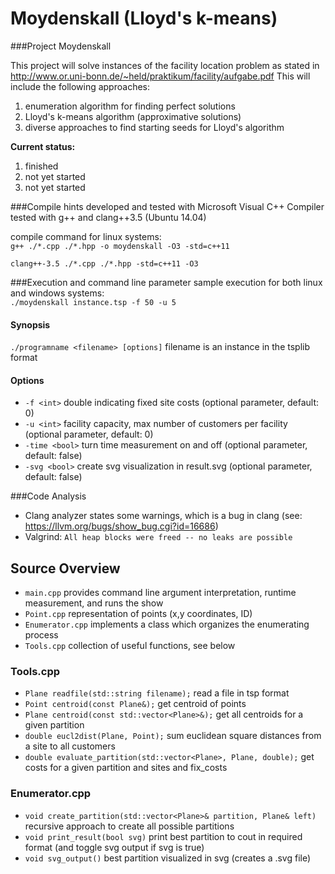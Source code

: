 # Moydenskall (Lloyd's k-means)

###Project Moydenskall

This project will solve instances of the facility location problem as stated in http://www.or.uni-bonn.de/~held/praktikum/facility/aufgabe.pdf
This will include the following approaches:  
1. enumeration algorithm for finding perfect solutions  
2. Lloyd's k-means algorithm (approximative solutions)  
3. diverse approaches to find starting seeds for Lloyd's algorithm

**Current status:**  
1. finished  
2. not yet started  
3. not yet started



###Compile hints
developed and tested with Microsoft Visual C++ Compiler  
tested with g++ and clang++3.5 (Ubuntu 14.04)

compile command for linux systems:  
`g++ ./*.cpp ./*.hpp -o moydenskall -O3 -std=c++11`

`clang++-3.5 ./*.cpp ./*.hpp -std=c++11 -O3`




###Execution and command line parameter
sample execution for both linux and windows systems:  
`./moydenskall instance.tsp -f 50 -u 5`

#### Synopsis
`./programname <filename> [options]`
filename is an instance in the tsplib format
#### Options
* `-f <int>` double indicating fixed site costs (optional parameter, default: 0)
* `-u <int>` facility capacity, max number of customers per facility  (optional parameter, default: 0)
* `-time <bool>` turn time measurement on and off  (optional parameter, default: false)
* `-svg <bool>` create svg visualization in result.svg (optional parameter, default: false)

###Code Analysis
* Clang analyzer states some warnings, which is a bug in clang (see: https://llvm.org/bugs/show_bug.cgi?id=16686)
* Valgrind: `All heap blocks were freed -- no leaks are possible`

## Source Overview
* `main.cpp` provides command line argument interpretation, runtime measurement, and runs the show  
* `Point.cpp` representation of points (x,y coordinates, ID)
* `Enumerator.cpp` implements a class which organizes the enumerating process
* `Tools.cpp` collection of useful functions, see below

### Tools.cpp

* `Plane readfile(std::string filename);` read a file in tsp format 
* `Point centroid(const Plane&);` get centroid of points 
* `Plane centroid(const std::vector<Plane>&);` get all centroids for a given partition
* `double eucl2dist(Plane, Point);` sum euclidean square distances from a site to all customers
* `double evaluate_partition(std::vector<Plane>, Plane, double);` get costs for a given partition and sites and fix_costs 

### Enumerator.cpp
* `void create_partition(std::vector<Plane>& partition, Plane& left)` recursive approach to create all possible partitions
* `void print_result(bool svg)` print best partition to cout in required format (and toggle svg output if svg is true)
* `void svg_output()` best partition visualized in svg (creates a .svg file)
